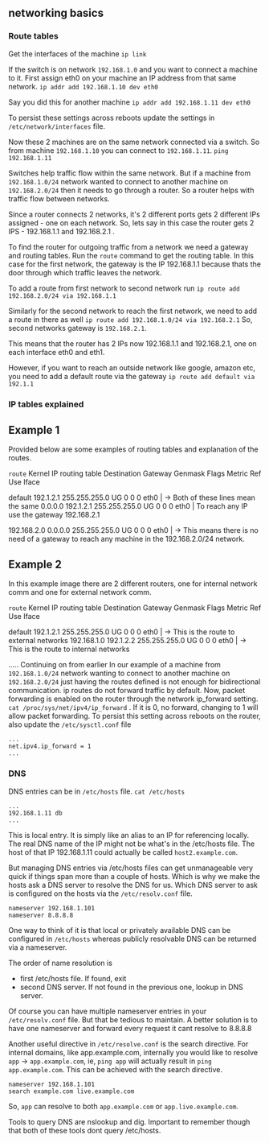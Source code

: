## networking basics

### Route tables

Get the interfaces of the machine
`ip link`

If the switch is on network `192.168.1.0` and you want to connect a machine to it.
First assign eth0 on your machine an IP address from that same network.
`ip addr add 192.168.1.10 dev eth0`

Say you did this for another machine
`ip addr add 192.168.1.11 dev eth0`

To persist these settings across reboots update the settings in `/etc/network/interfaces` file.

Now these 2 machines are on the same network connected via a switch.
So from machine `192.168.1.10` you can connect to `192.168.1.11`.
`ping 192.168.1.11`

Switches help traffic flow within the same network.
But if a machine from `192.168.1.0/24` network wanted to connect to another machine on `192.168.2.0/24`
then it needs to go through a router. So a router helps with traffic flow between networks.

Since a router connects 2 networks, it's 2 different ports gets 2 different IPs assigned - one on each network.
So, lets say in this case the router gets 2 IPS - 192.168.1.1 and 192.168.2.1 .

To find the router for outgoing traffic from a network we need a gateway and routing tables.
Run the `route` command to get the routing table.
In this case for the first network, the gateway is the IP 192.168.1.1 because thats the door through which traffic leaves the network.

To add a route from first network to second network run
`ip route add 192.168.2.0/24 via 192.168.1.1`

Similarly for the second network to reach the first network, we need to add a route in there as well
`ip route add 192.168.1.0/24 via 192.168.2.1`
So, second networks gateway is `192.168.2.1`.

This means that the router has 2 IPs now 192.168.1.1 and 192.168.2.1, one on each interface eth0 and eth1.

However, if you want to reach an outside network like google, amazon etc, you need to add a default route via the gateway
`ip route add default via 192.1.1`


### IP tables explained

Example 1
--------------------

Provided below are some examples of routing tables and explanation of the routes.

`route`
Kernel IP routing table
Destination    Gateway     Genmask         Flags   Metric  Ref  Use  Iface

default        192.1.2.1   255.255.255.0   UG      0       0    0    eth0          | -> Both of these lines mean the same
0.0.0.0        192.1.2.1   255.255.255.0   UG      0       0    0    eth0          |    To reach any IP use the gateway 192.168.2.1

192.168.2.0    0.0.0.0     255.255.255.0   UG      0       0    0    eth0          | -> This means there is no need of a gateway to reach any machine in the 192.168.2.0/24 network.


Example 2
--------------------
In this example image there are 2 different routers, one for internal network comm and one for external network comm.

`route`
Kernel IP routing table
Destination    Gateway     Genmask         Flags   Metric  Ref  Use  Iface

default        192.1.2.1   255.255.255.0   UG      0       0    0    eth0          | -> This is the route to external networks
192.168.1.0    192.1.2.2   255.255.255.0   UG      0       0    0    eth0          | -> This is the route to internal networks



..... Continuing on from earlier
In our example of a machine from `192.168.1.0/24` network wanting to connect to another machine on `192.168.2.0/24`
just having the routes defined is not enough for bidirectional communication. ip routes do not forward traffic by default.
Now, packet forwarding is enabled on the router through the network ip_forward setting.
`cat /proc/sys/net/ipv4/ip_forward` . If it is 0, no forward, changing to 1 will allow packet forwarding.
To persist this setting across reboots on the router, also update the `/etc/sysctl.conf` file
```
...
net.ipv4.ip_forward = 1
...
```


### DNS

DNS entries can be in `/etc/hosts` file. `cat /etc/hosts`
```
...
192.168.1.11 db
...
```
This is local entry. It is simply like an alias to an IP for referencing locally. The real DNS name of the IP
might not be what's in the /etc/hosts file. The host of that IP 192.168.1.11 could actually be called `host2.example.com`.


But managing DNS entries via /etc/hosts files can get unmanageable very quick if things span more than a couple of hosts.
Which is why we make the hosts ask a DNS server to resolve the DNS for us.
Which DNS server to ask is configured on the hosts via the `/etc/resolv.conf` file.
```
nameserver 192.168.1.101
nameserver 8.8.8.8
```

One way to think of it is that local or privately available DNS can be configured in `/etc/hosts`
whereas publicly resolvable DNS can be returned via a nameserver.

The order of name resolution is
  - first /etc/hosts file. If found, exit
  - second DNS server. If not found in the previous one, lookup in DNS server.

Of course you can have multiple nameserver entries in your `/etc/resolv.conf` file.
But that be tedious to maintain. A better solution is to have one nameserver and forward
every request it cant resolve to 8.8.8.8

Another useful directive in `/etc/resolve.conf` is the search directive.
For internal domains, like app.example.com, internally you would like to resolve `app` -> `app.example.com`,
ie, `ping app` will actually result in `ping app.example.com`. This can be achieved with the search directive.
```
nameserver 192.168.1.101
search example.com live.example.com
```
So, `app` can resolve to both `app.example.com` or `app.live.example.com`.

Tools to query DNS are nslookup and dig. Important to remember though that both of these tools dont query /etc/hosts.
